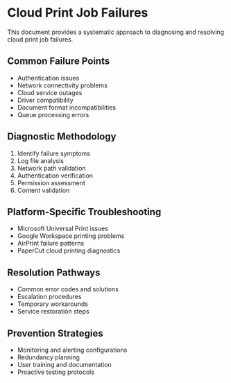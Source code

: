 # Cloud Print Job Failures

This document provides a systematic approach to diagnosing and resolving cloud print job failures.

## Common Failure Points
- Authentication issues
- Network connectivity problems
- Cloud service outages
- Driver compatibility
- Document format incompatibilities
- Queue processing errors

## Diagnostic Methodology
1. Identify failure symptoms
2. Log file analysis
3. Network path validation
4. Authentication verification
5. Permission assessment
6. Content validation

## Platform-Specific Troubleshooting
- Microsoft Universal Print issues
- Google Workspace printing problems
- AirPrint failure patterns
- PaperCut cloud printing diagnostics

## Resolution Pathways
- Common error codes and solutions
- Escalation procedures
- Temporary workarounds
- Service restoration steps

## Prevention Strategies
- Monitoring and alerting configurations
- Redundancy planning
- User training and documentation
- Proactive testing protocols

